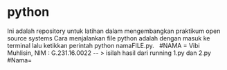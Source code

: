 # python
Ini adalah repository untuk latihan dalam mengembangkan praktikum open source systems Cara menjalankan file python adalah dengan masuk ke terminal lalu ketikkan perintah python namaFILE.py.
 
#NAMA = Vibi Muhlisin, NIM : G.231.16.0022 -- > isilah hasil dari running 1.py dan 2.py
#Nama=
